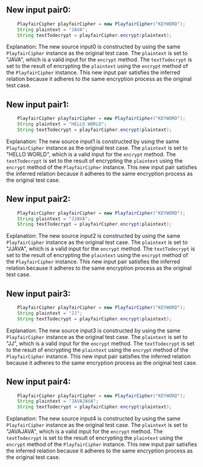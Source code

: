 ## New input pair0:
```java
    PlayfairCipher playfairCipher = new PlayfairCipher("KEYWORD");
    String plaintext = "JAVA";
    String textTodecrypt = playfairCipher.encrypt(plaintext);
```
Explanation: The new source input0 is constructed by using the same `PlayfairCipher` instance as the original test case. The `plaintext` is set to "JAVA", which is a valid input for the `encrypt` method. The `textTodecrypt` is set to the result of encrypting the `plaintext` using the `encrypt` method of the `PlayfairCipher` instance. This new input pair satisfies the inferred relation because it adheres to the same encryption process as the original test case.

## New input pair1:
```java
    PlayfairCipher playfairCipher = new PlayfairCipher("KEYWORD");
    String plaintext = "HELLO WORLD";
    String textTodecrypt = playfairCipher.encrypt(plaintext);
```
Explanation: The new source input1 is constructed by using the same `PlayfairCipher` instance as the original test case. The `plaintext` is set to "HELLO WORLD", which is a valid input for the `encrypt` method. The `textTodecrypt` is set to the result of encrypting the `plaintext` using the `encrypt` method of the `PlayfairCipher` instance. This new input pair satisfies the inferred relation because it adheres to the same encryption process as the original test case.

## New input pair2:
```java
    PlayfairCipher playfairCipher = new PlayfairCipher("KEYWORD");
    String plaintext = "JJAVA";
    String textTodecrypt = playfairCipher.encrypt(plaintext);
```
Explanation: The new source input2 is constructed by using the same `PlayfairCipher` instance as the original test case. The `plaintext` is set to "JJAVA", which is a valid input for the `encrypt` method. The `textTodecrypt` is set to the result of encrypting the `plaintext` using the `encrypt` method of the `PlayfairCipher` instance. This new input pair satisfies the inferred relation because it adheres to the same encryption process as the original test case.

## New input pair3:
```java
    PlayfairCipher playfairCipher = new PlayfairCipher("KEYWORD");
    String plaintext = "JJ";
    String textTodecrypt = playfairCipher.encrypt(plaintext);
```
Explanation: The new source input3 is constructed by using the same `PlayfairCipher` instance as the original test case. The `plaintext` is set to "JJ", which is a valid input for the `encrypt` method. The `textTodecrypt` is set to the result of encrypting the `plaintext` using the `encrypt` method of the `PlayfairCipher` instance. This new input pair satisfies the inferred relation because it adheres to the same encryption process as the original test case.

## New input pair4:
```java
    PlayfairCipher playfairCipher = new PlayfairCipher("KEYWORD");
    String plaintext = "JAVAJAVA";
    String textTodecrypt = playfairCipher.encrypt(plaintext);
```
Explanation: The new source input4 is constructed by using the same `PlayfairCipher` instance as the original test case. The `plaintext` is set to "JAVAJAVA", which is a valid input for the `encrypt` method. The `textTodecrypt` is set to the result of encrypting the `plaintext` using the `encrypt` method of the `PlayfairCipher` instance. This new input pair satisfies the inferred relation because it adheres to the same encryption process as the original test case.
